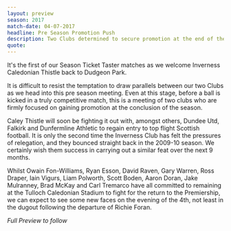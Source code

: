 ```yaml
---
layout: preview
season: 2017
match-date: 04-07-2017
headline: Pre Season Promotion Push
description: Two Clubs determined to secure promotion at the end of the season meet at Dudgeon Park on Saturday 4th July.
quote:
---
```

It's the first of our Season Ticket Taster matches as we welcome Inverness Caledonian Thistle back to Dudgeon Park.

It is difficult to resist the temptation to draw parallels between our two Clubs as we head into this pre season meeting. Even at this stage, before a ball is kicked in a truly competitive match, this is a meeting of two clubs who are firmly focused on gaining promotion at the conclusion of the season.

Caley Thistle will soon be fighting it out with, amongst others, Dundee Utd, Falkirk and Dunfermline Athletic to regain entry to top flight Scottish football. It is only the second time the Inverness Club has felt the pressures of relegation, and they bounced straight back in the 2009-10 season. We certainly wish them success in carrying out a similar feat over the next 9 months.

Whilst Owain Fon-Williams, Ryan Esson, David Raven, Gary Warren, Ross Draper, Iain Vigurs, Liam Polworth, Scott Boden, Aaron Doran, Jake Mulranney, Brad McKay and Carl Tremarco have all committed to remaining at the Tulloch Caledonian Stadium to fight for the return to the Premiership, we can expect to see some new faces on the evening of the 4th, not least in the dugout following the departure of Richie Foran.

*Full Preview to follow*
